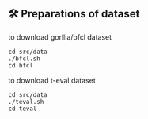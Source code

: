 ## 🛠️ Preparations of dataset

to download gorllia/bfcl dataset

```
cd src/data
./bfcl.sh
cd bfcl
```

to download t-eval dataset

```
cd src/data
./teval.sh
cd teval
```